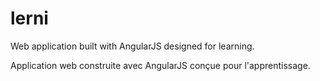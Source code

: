 # lerni
Web application built with AngularJS designed for learning.

Application web construite avec AngularJS conçue pour l'apprentissage.
